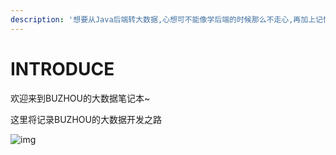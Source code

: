 ```yaml
---
description: '想要从Java后端转大数据,心想可不能像学后端的时候那么不走心,再加上记忆力不太好,想尽可能多记录多思考!'
---
```


# INTRODUCE

欢迎来到BUZHOU的大数据笔记本~

这里将记录BUZHOU的大数据开发之路

![img](https://i.loli.net/2020/10/26/3mJT8MDzVinEpLo.png)



